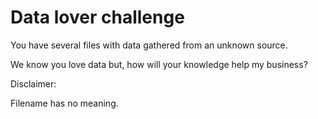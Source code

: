 # Data lover challenge

You have several files with data gathered from an unknown source.

We know you love data but, how will your knowledge help my business?

Disclaimer:

Filename has no meaning.
